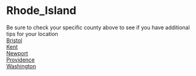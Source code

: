 # Rhode_Island
Be sure to check your specific county above to see if you have additional tips for your location\
[Bristol](Bristol.md)\
[Kent](Kent.md)\
[Newport](Newport.md)\
[Providence](Providence.md)\
[Washington](Washington.md)